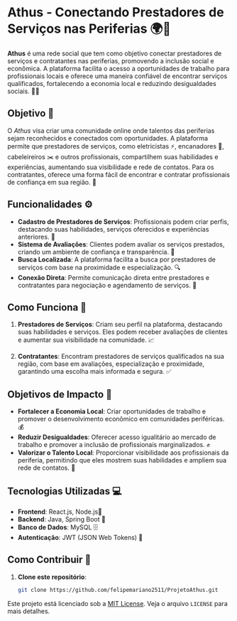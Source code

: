 # Athus - Conectando Prestadores de Serviços nas Periferias 🌍🤝

**Athus** é uma rede social que tem como objetivo conectar prestadores de serviços e contratantes nas periferias, promovendo a inclusão social e econômica. A plataforma facilita o acesso a oportunidades de trabalho para profissionais locais e oferece uma maneira confiável de encontrar serviços qualificados, fortalecendo a economia local e reduzindo desigualdades sociais. 💼💪

## Objetivo 🎯

O *Athus* visa criar uma comunidade online onde talentos das periferias sejam reconhecidos e conectados com oportunidades. A plataforma permite que prestadores de serviços, como eletricistas ⚡, encanadores 🔧, cabeleireiros ✂️ e outros profissionais, compartilhem suas habilidades e experiências, aumentando sua visibilidade e rede de contatos. Para os contratantes, oferece uma forma fácil de encontrar e contratar profissionais de confiança em sua região. 📍

## Funcionalidades ⚙️

- **Cadastro de Prestadores de Serviços**: Profissionais podem criar perfis, destacando suas habilidades, serviços oferecidos e experiências anteriores. 📝
- **Sistema de Avaliações**: Clientes podem avaliar os serviços prestados, criando um ambiente de confiança e transparência. 🌟
- **Busca Localizada**: A plataforma facilita a busca por prestadores de serviços com base na proximidade e especialização. 🔍
- **Conexão Direta**: Permite comunicação direta entre prestadores e contratantes para negociação e agendamento de serviços. 📱

## Como Funciona 🔄

1. **Prestadores de Serviços**: Criam seu perfil na plataforma, destacando suas habilidades e serviços. Eles podem receber avaliações de clientes e aumentar sua visibilidade na comunidade. 📈
   
2. **Contratantes**: Encontram prestadores de serviços qualificados na sua região, com base em avaliações, especialização e proximidade, garantindo uma escolha mais informada e segura. ✅

## Objetivos de Impacto 🌱

- **Fortalecer a Economia Local**: Criar oportunidades de trabalho e promover o desenvolvimento econômico em comunidades periféricas. 💰
- **Reduzir Desigualdades**: Oferecer acesso igualitário ao mercado de trabalho e promover a inclusão de profissionais marginalizados. ✊
- **Valorizar o Talento Local**: Proporcionar visibilidade aos profissionais da periferia, permitindo que eles mostrem suas habilidades e ampliem sua rede de contatos. 🌟

## Tecnologias Utilizadas 💻

- **Frontend**: React.js, Node.js📱
- **Backend**: Java, Spring Boot 🔧
- **Banco de Dados**: MySQL 🗄️
- **Autenticação**: JWT (JSON Web Tokens) 🔐

## Como Contribuir 🤗

1. **Clone este repositório**:

   ```bash
   git clone https://github.com/felipemariano2511/ProjetoAthus.git

Este projeto está licenciado sob a [MIT License](LICENSE). Veja o arquivo `LICENSE` para mais detalhes.
